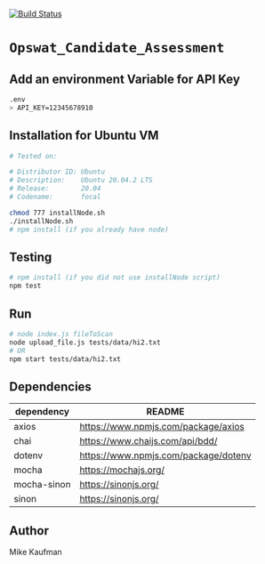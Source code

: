 [![Build Status](https://www.travis-ci.com/mikeck1/Opswat_Candidate_Assessment.svg?branch=main)](https://www.travis-ci.com/mikeck1/Opswat_Candidate_Assessment)


# `Opswat_Candidate_Assessment`

## Add an environment Variable for API Key
```bash
.env
> API_KEY=12345678910
```

## Installation for Ubuntu VM
```bash
# Tested on:

# Distributor ID: Ubuntu
# Description:    Ubuntu 20.04.2 LTS
# Release:        20.04
# Codename:       focal

chmod 777 installNode.sh
./installNode.sh
# npm install (if you already have node)
```

## Testing
```bash
# npm install (if you did not use installNode script)
npm test
```

## Run
```bash
# node index.js fileToScan
node upload_file.js tests/data/hi2.txt 
# OR
npm start tests/data/hi2.txt 
```

## Dependencies 

| dependency | README |
| ------ | ------ |
| axios | https://www.npmjs.com/package/axios |
| chai | https://www.chaijs.com/api/bdd/ |
| dotenv | https://www.npmjs.com/package/dotenv |
| mocha | https://mochajs.org/ |
| mocha-sinon | https://sinonjs.org/ |
| sinon | https://sinonjs.org/ |

## Author
Mike Kaufman
